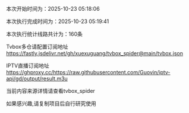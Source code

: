 
本次开始时间为：2025-10-23 05:18:06

本次执行完成时间为：2025-10-23 05:19:41

本次执行统计线路共计为：160条

Tvbox多仓请配置订阅地址 https://fastly.jsdelivr.net/gh/xuexuguang/tvbox_spider@main/tvbox.json

IPTV直播订阅地址 https://ghproxy.cc/https://raw.githubusercontent.com/Guovin/iptv-api/gd/output/result.m3u

当前内容来源详情请查看tvbox_spider

如果感兴趣,请复制项目后自行研究使用
